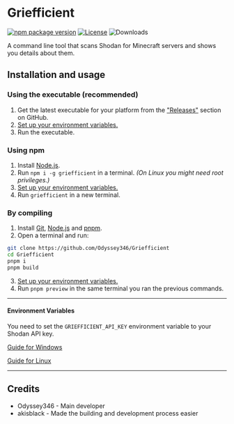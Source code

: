 # Griefficient

[![npm package version](https://img.shields.io/npm/v/griefficient)](https://www.npmjs.com/package/griefficient) [![License](https://img.shields.io/github/license/Odyssey346/Griefficient)](https://github.com/Odyssey346/Griefficient/blob/master/LICENSE) ![Downloads](https://img.shields.io/npm/dw/griefficient)

A command line tool that scans Shodan for Minecraft servers and shows you details about them.

## Installation and usage

### Using the executable (recommended)

1. Get the latest executable for your platform from the ["Releases"](https://github.com/Odyssey346/Griefficient/releases/latest) section on GitHub.
2. [Set up your environment variables.](#environment-variables)
3. Run the executable.

### Using npm

1. Install [Node.js](https://nodejs.org).
2. Run `npm i -g griefficient` in a terminal. _(On Linux you might need root privileges.)_
3. [Set up your environment variables.](#environment-variables)
4. Run `griefficient` in a new terminal.

### By compiling

1. Install [Git](https://git-scm.com/), [Node.js](https://nodejs.org) and [pnpm](https://pnpm.io).
2. Open a terminal and run:

```bash
git clone https://github.com/Odyssey346/Griefficient
cd Griefficient
pnpm i
pnpm build
```

3. [Set up your environment variables.](#environment-variables)
4. Run `pnpm preview` in the same terminal you ran the previous commands.

---

#### Environment Variables

You need to set the `GRIEFFICIENT_API_KEY` environment variable to your Shodan API key.

[Guide for Windows](https://docs.oracle.com/en/database/oracle/machine-learning/oml4r/1.5.1/oread/creating-and-modifying-environment-variables-on-windows.html)

[Guide for Linux](https://www.cyberciti.biz/faq/set-environment-variable-linux/)

---

## Credits

-   Odyssey346 - Main developer
-   akisblack - Made the building and development process easier
